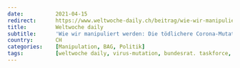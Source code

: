 ```yaml
---
date:          2021-04-15
redirect:      https://www.weltwoche-daily.ch/beitrag/wie-wir-manipuliert-werden-die-toedlichere-corona-mutation-ist-ein-schauermaerchen-die-schutzmaskenpflicht-ein-schlechter-witz/
title:         Weltwoche daily
subtitle:      'Wie wir manipuliert werden: Die tödlichere Corona-Mutation ist ein Schauermärchen, die Schutzmaskenpflicht ein schlechter Witz'
country:       CH
categories:    [Manipulation, BAG, Politik]
tags:          [weltwoche daily, virus-mutation, bundesrat. taskforce, maske]
---
```

